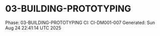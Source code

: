 # 03-BUILDING-PROTOTYPING
Phase: 03-BUILDING-PROTOTYPING
CI: CI-DM001-007
Generated: Sun Aug 24 22:41:14 UTC 2025
